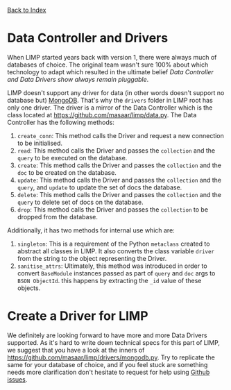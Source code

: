 [Back to Index](/README.md)

# Data Controller and Drivers
When LIMP started years back with version 1, there were always much of databases of choice. The original team wasn't sure 100% about which technology to adapt which resulted in the ultimate belief *Data Controller and Data Drivers show always remain pluggable*.

LIMP doesn't support any driver for data (in other words doesn't support no database but) [MongoDB](https://mongodb.com). That's why the `drivers` folder in LIMP root has only one driver. The driver is a mirror of the Data Controller which is the class located at https://github.com/masaar/limp/data.py. The Data Controller has the following methods:
1. `create_conn`: This method calls the Driver and request a new connection to be initialised.
2. `read`: This method calls the Driver and passes the `collection` and the `query` to be executed on the database.
3. `create`: This method calls the Driver and passes the `collection` and the `doc` to be created on the database.
4. `update`: This method calls the Driver and passes the `collection` and the `query`, and `update` to update the set of docs the database.
5. `delete`: This method calls the Driver and passes the `collection` and the `query` to delete set of docs on the database.
6. `drop`: This method calls the Driver and passes the `collection` to be dropped from the database.

Additionally, it has two methods for internal use which are:
1. `singleton`: This is a requirement of the Python `metaclass` created to abstract all classes in LIMP. It also converts the class variable `driver` from the string to the object representing the Driver.
2. `sanitise_attrs`: Ultimately, this method was introduced in order to convert `BaseModule` instances passed as part of `query` and `doc` args to `BSON ObjectId`. this happens by extracting the `_id` value of these objects.

# Create a Driver for LIMP
We definitely are looking forward to have more and more Data Drivers supported. As it's hard to write down technical specs for this part of LIMP, we suggest that you have a look at the inners of https://github.com/masaar/limp/drivers/mongodb.py. Try to replicate the same for your database of choice, and if you feel stuck are something needs more clarification don't hesitate to request for help using [Github issues](https://github.com/masaar/limp/issues).